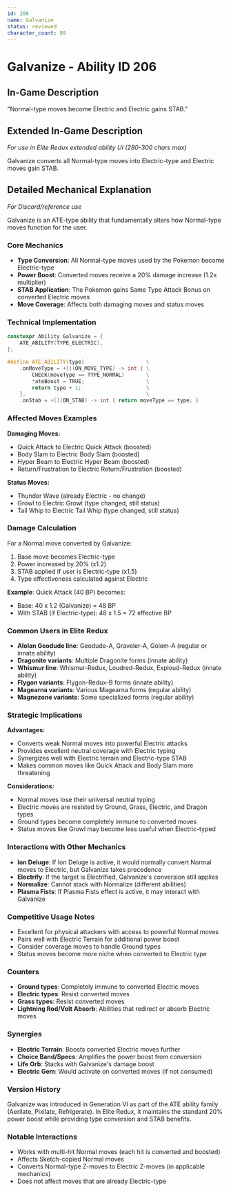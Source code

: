 ```yaml
---
id: 206
name: Galvanize
status: reviewed
character_count: 89
---
```


# Galvanize - Ability ID 206

## In-Game Description
"Normal-type moves become Electric and Electric gains STAB."

## Extended In-Game Description
*For use in Elite Redux extended ability UI (280-300 chars max)*

Galvanize converts all Normal-type moves into Electric-type and Electric moves gain STAB.

## Detailed Mechanical Explanation
*For Discord/reference use*

Galvanize is an ATE-type ability that fundamentally alters how Normal-type moves function for the user.

### Core Mechanics
- **Type Conversion**: All Normal-type moves used by the Pokemon become Electric-type
- **Power Boost**: Converted moves receive a 20% damage increase (1.2x multiplier)
- **STAB Application**: The Pokemon gains Same Type Attack Bonus on converted Electric moves
- **Move Coverage**: Affects both damaging moves and status moves

### Technical Implementation
```cpp
constexpr Ability Galvanize = {
    ATE_ABILITY(TYPE_ELECTRIC),
};

#define ATE_ABILITY(type)                    \
    .onMoveType = +[](ON_MOVE_TYPE) -> int { \
        CHECK(moveType == TYPE_NORMAL)       \
        *ateBoost = TRUE;                    \
        return type + 1;                     \
    },                                       \
    .onStab = +[](ON_STAB) -> int { return moveType == type; }
```

### Affected Moves Examples
**Damaging Moves:**
- Quick Attack to Electric Quick Attack (boosted)
- Body Slam to Electric Body Slam (boosted)
- Hyper Beam to Electric Hyper Beam (boosted)
- Return/Frustration to Electric Return/Frustration (boosted)

**Status Moves:**
- Thunder Wave (already Electric - no change)
- Growl to Electric Growl (type changed, still status)
- Tail Whip to Electric Tail Whip (type changed, still status)

### Damage Calculation
For a Normal move converted by Galvanize:
1. Base move becomes Electric-type
2. Power increased by 20% (x1.2)
3. STAB applied if user is Electric-type (x1.5)
4. Type effectiveness calculated against Electric

**Example**: Quick Attack (40 BP) becomes:
- Base: 40 x 1.2 (Galvanize) = 48 BP
- With STAB (if Electric-type): 48 x 1.5 = 72 effective BP

### Common Users in Elite Redux
- **Alolan Geodude line**: Geodude-A, Graveler-A, Golem-A (regular or innate ability)
- **Dragonite variants**: Multiple Dragonite forms (innate ability)
- **Whismur line**: Whismur-Redux, Loudred-Redux, Exploud-Redux (innate ability)
- **Flygon variants**: Flygon-Redux-B forms (innate ability)
- **Magearna variants**: Various Magearna forms (regular ability)
- **Magnezone variants**: Some specialized forms (regular ability)

### Strategic Implications
**Advantages:**
- Converts weak Normal moves into powerful Electric attacks
- Provides excellent neutral coverage with Electric typing
- Synergizes well with Electric terrain and Electric-type STAB
- Makes common moves like Quick Attack and Body Slam more threatening

**Considerations:**
- Normal moves lose their universal neutral typing
- Electric moves are resisted by Ground, Grass, Electric, and Dragon types
- Ground types become completely immune to converted moves
- Status moves like Growl may become less useful when Electric-typed

### Interactions with Other Mechanics
- **Ion Deluge**: If Ion Deluge is active, it would normally convert Normal moves to Electric, but Galvanize takes precedence
- **Electrify**: If the target is Electrified, Galvanize's conversion still applies
- **Normalize**: Cannot stack with Normalize (different abilities)
- **Plasma Fists**: If Plasma Fists effect is active, it may interact with Galvanize

### Competitive Usage Notes
- Excellent for physical attackers with access to powerful Normal moves
- Pairs well with Electric Terrain for additional power boost
- Consider coverage moves to handle Ground types
- Status moves become more niche when converted to Electric type

### Counters
- **Ground types**: Completely immune to converted Electric moves
- **Electric types**: Resist converted moves
- **Grass types**: Resist converted moves  
- **Lightning Rod/Volt Absorb**: Abilities that redirect or absorb Electric moves

### Synergies
- **Electric Terrain**: Boosts converted Electric moves further
- **Choice Band/Specs**: Amplifies the power boost from conversion
- **Life Orb**: Stacks with Galvanize's damage boost
- **Electric Gem**: Would activate on converted moves (if not consumed)

### Version History
Galvanize was introduced in Generation VI as part of the ATE ability family (Aerilate, Pixilate, Refrigerate). In Elite Redux, it maintains the standard 20% power boost while providing type conversion and STAB benefits.

### Notable Interactions
- Works with multi-hit Normal moves (each hit is converted and boosted)
- Affects Sketch-copied Normal moves
- Converts Normal-type Z-moves to Electric Z-moves (in applicable mechanics)
- Does not affect moves that are already Electric-type